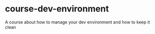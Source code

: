 # course-dev-environment
A course about how to manage your dev environment and how to keep it clean
